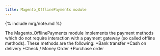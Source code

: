 ```yaml
---
title: Magento_OfflinePayments module
---
```


{% include mrg/note.md %}

The Magento_OfflinePayments module implements the payment methods which do not require interaction with a payment gateway (so called offline methods). These methods are the following:
*Bank transfer
*Cash on delivery
*Check / Money Order
*Purchase order
